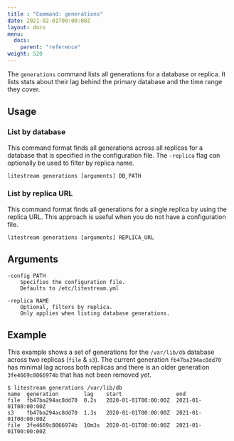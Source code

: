 ```yaml
---
title : "Command: generations"
date: 2021-02-01T00:00:00Z
layout: docs
menu:
  docs:
    parent: "reference"
weight: 520
---
```


The `generations` command lists all generations for a database or replica. It 
lists stats about their lag behind the primary database and the time range
they cover.


## Usage

### List by database

This command format finds all generations across all replicas for a database
that is specified in the configuration file. The `-replica` flag can optionally
be used to filter by replica name.

```
litestream generations [arguments] DB_PATH
```


### List by replica URL

This command format finds all generations for a single replica by using the
replica URL. This approach is useful when you do not have a configuration file.

```
litestream generations [arguments] REPLICA_URL
```


## Arguments

```
-config PATH
    Specifies the configuration file.
    Defaults to /etc/litestream.yml

-replica NAME
    Optional, filters by replica.
    Only applies when listing database generations.
```


## Example

This example shows a set of generations for the `/var/lib/db` database across
two replicas (`file` & `s3`). The current generation `fb47ba294ac8dd70` has
minimal lag across both replicas and there is an older generation
`3fe4669c8066974b` that has not been removed yet.

```
$ litestream generations /var/lib/db
name  generation        lag    start                 end
file  fb47ba294ac8dd70  0.2s   2020-01-01T00:00:00Z  2021-01-01T00:00:00Z
s3    fb47ba294ac8dd70  1.3s   2020-01-01T00:00:00Z  2021-01-01T00:00:00Z
file  3fe4669c8066974b  10m3s  2020-01-01T00:00:00Z  2021-01-01T00:00:00Z
```
